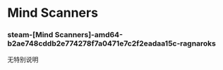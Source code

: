# Mind Scanners

### steam-[Mind Scanners]-amd64-b2ae748cddb2e774278f7a0471e7c2f2eadaa15c-ragnaroks
无特别说明
